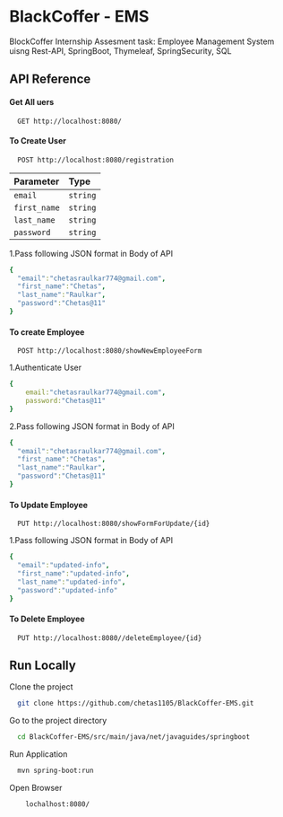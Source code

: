
# BlackCoffer - EMS

BlockCoffer Internship Assesment task: Employee Management System uisng Rest-API, SpringBoot, Thymeleaf, SpringSecurity, SQL


## API Reference

#### Get All uers 

```http
  GET http://localhost:8080/
```



#### To Create User

```http
  POST http://localhost:8080/registration
```

| Parameter | Type     | 
| :-------- | :------- | 
| `email`      | `string` |
| `first_name`      | `string` | 
| `last_name`      | `string` |
| `password`      | `string` |



1.Pass following JSON format in Body of API
```yaml
{ 
  "email":"chetasraulkar774@gmail.com", 
  "first_name":"Chetas",
  "last_name":"Raulkar",
  "password":"Chetas@11"
}
```
#### To create Employee
```http
  POST http://localhost:8080/showNewEmployeeForm
```
1.Authenticate User 
```yaml
{
    email:"chetasraulkar774@gmail.com",
    password:"Chetas@11"
}
```
2.Pass following JSON format in Body of API
```yaml
{ 
  "email":"chetasraulkar774@gmail.com", 
  "first_name":"Chetas",
  "last_name":"Raulkar",
  "password":"Chetas@11"
}
```
#### To Update Employee
```http
  PUT http://localhost:8080/showFormForUpdate/{id}
```

1.Pass following JSON format in Body of API
```yaml
{ 
  "email":"updated-info", 
  "first_name":"updated-info",
  "last_name":"updated-info",
  "password":"updated-info"
}
```

#### To Delete Employee
```http
  PUT http://localhost:8080//deleteEmployee/{id}
```







## Run Locally

Clone the project

```bash
  git clone https://github.com/chetas1105/BlackCoffer-EMS.git
```

Go to the project directory

```bash
  cd BlackCoffer-EMS/src/main/java/net/javaguides/springboot
```

Run Application

```bash
  mvn spring-boot:run
```

Open Browser

```bash
    lochalhost:8080/
``` 

